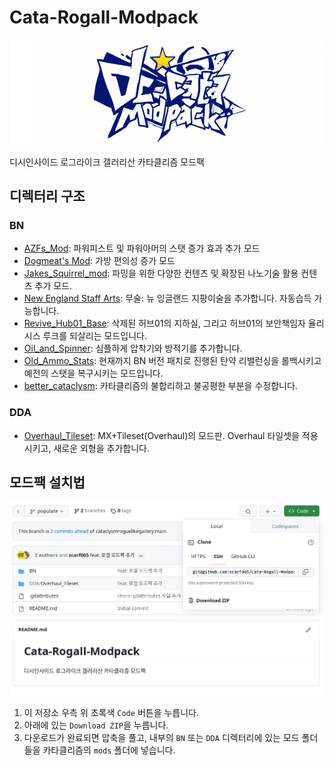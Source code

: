# Cata-Rogall-Modpack

![logo](logo.png)

디시인사이드 로그라이크 갤러리산 카타클리즘 모드팩

## 디렉터리 구조

### BN

- [AZFs_Mod](./BN/AZFs_Mod): 파워피스트 및 파워아머의 스탯 증가 효과 추가 모드
- [Dogmeat's Mod](./BN/Dogmeat's%20Mod): 가방 편의성 증가 모드
- [Jakes_Squirrel_mod](./BN/Jakes_Squirrel_mod): 파밍을 위한 다양한 컨텐츠 및 확장된 나노기술 활용 컨텐츠 추가 모드.
- [New England Staff Arts](./BN/New%20England%20Staff%20Arts/): 무술: 뉴 잉글랜드 지팡이술을 추가합니다. 자동습득 가능합니다.
- [Revive_Hub01_Base](./BN/Revive_Hub01_Base/): 삭제된 허브01의 지하실, 그리고 허브01의 보안책임자 율리시스 루크를 되살리는 모드입니다.
- [Oil_and_Spinner](./BN/Oil_and_Spinner/): 심플하게 압착기와 방적기를 추가합니다.
- [Old_Ammo_Stats](./BN/Old_Ammo_Stats/): 현재까지 BN 버전 패치로 진행된 탄약 리밸런싱을 롤백시키고 예전의 스탯을 복구시키는 모드입니다.
- [better_cataclysm](./BN/better_cataclysm/): 카타클리즘의 불합리하고 불공평한 부분을 수정합니다.

### DDA

- [Overhaul_Tileset](./DDA/Overhaul_Tileset/): MX+Tileset(Overhaul)의 모드판. Overhaul 타일셋을 적용시키고, 새로운 외형을 추가합니다.

## 모드팩 설치법

![how to download](how-to-download.png)

1. 이 저장소 우측 위 초록색 `Code` 버튼을 누릅니다.
2. 아래에 있는 `Download ZIP`을 누릅니다.
3. 다운로드가 완료되면 압축을 풀고, 내부의 `BN` 또는 `DDA` 디렉터리에 있는 모드 폴더들을 카타클리즘의 `mods` 폴더에 넣습니다.
